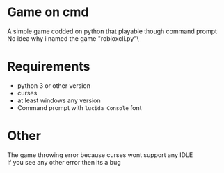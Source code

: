 # Game on cmd
A simple game codded on python that playable though command prompt\
No idea why i named the game "robloxcli.py"\
# Requirements
- python 3 or other version
- curses
- at least windows any version
- Command prompt with `lucida Console` font
# Other
The game throwing error because curses wont support any IDLE\
If you see any other error then its a bug
